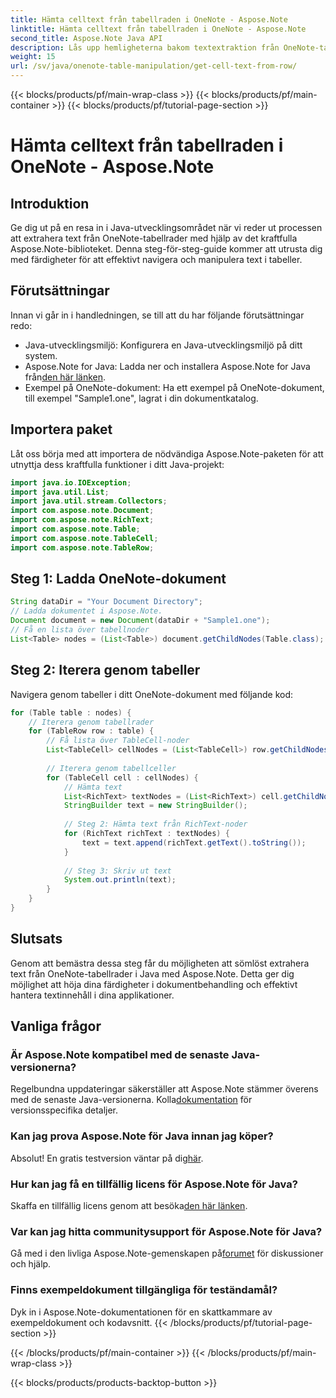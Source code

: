 ```yaml
---
title: Hämta celltext från tabellraden i OneNote - Aspose.Note
linktitle: Hämta celltext från tabellraden i OneNote - Aspose.Note
second_title: Aspose.Note Java API
description: Lås upp hemligheterna bakom textextraktion från OneNote-tabeller i Java med Aspose.Note. Följ vår steg-för-steg-guide för att förbättra dina färdigheter i dokumenthantering.
weight: 15
url: /sv/java/onenote-table-manipulation/get-cell-text-from-row/
---
```


{{< blocks/products/pf/main-wrap-class >}}
{{< blocks/products/pf/main-container >}}
{{< blocks/products/pf/tutorial-page-section >}}

# Hämta celltext från tabellraden i OneNote - Aspose.Note

## Introduktion
Ge dig ut på en resa in i Java-utvecklingsområdet när vi reder ut processen att extrahera text från OneNote-tabellrader med hjälp av det kraftfulla Aspose.Note-biblioteket. Denna steg-för-steg-guide kommer att utrusta dig med färdigheter för att effektivt navigera och manipulera text i tabeller.
## Förutsättningar
Innan vi går in i handledningen, se till att du har följande förutsättningar redo:
- Java-utvecklingsmiljö: Konfigurera en Java-utvecklingsmiljö på ditt system.
-  Aspose.Note for Java: Ladda ner och installera Aspose.Note for Java från[den här länken](https://releases.aspose.com/note/java/).
- Exempel på OneNote-dokument: Ha ett exempel på OneNote-dokument, till exempel "Sample1.one", lagrat i din dokumentkatalog.
## Importera paket
Låt oss börja med att importera de nödvändiga Aspose.Note-paketen för att utnyttja dess kraftfulla funktioner i ditt Java-projekt:
```java
import java.io.IOException;
import java.util.List;
import java.util.stream.Collectors;
import com.aspose.note.Document;
import com.aspose.note.RichText;
import com.aspose.note.Table;
import com.aspose.note.TableCell;
import com.aspose.note.TableRow;
```
## Steg 1: Ladda OneNote-dokument
```java
String dataDir = "Your Document Directory";
// Ladda dokumentet i Aspose.Note.
Document document = new Document(dataDir + "Sample1.one");
// Få en lista över tabellnoder
List<Table> nodes = (List<Table>) document.getChildNodes(Table.class);
```
## Steg 2: Iterera genom tabeller
Navigera genom tabeller i ditt OneNote-dokument med följande kod:
```java
for (Table table : nodes) {
    // Iterera genom tabellrader
    for (TableRow row : table) {
        // Få lista över TableCell-noder
        List<TableCell> cellNodes = (List<TableCell>) row.getChildNodes(TableCell.class);
        
        // Iterera genom tabellceller
        for (TableCell cell : cellNodes) {
            // Hämta text
            List<RichText> textNodes = (List<RichText>) cell.getChildNodes(RichText.class);
            StringBuilder text = new StringBuilder();
            
            // Steg 2: Hämta text från RichText-noder
            for (RichText richText : textNodes) {
                text = text.append(richText.getText().toString());
            }
            
            // Steg 3: Skriv ut text
            System.out.println(text);
        }
    }
}
```
## Slutsats
Genom att bemästra dessa steg får du möjligheten att sömlöst extrahera text från OneNote-tabellrader i Java med Aspose.Note. Detta ger dig möjlighet att höja dina färdigheter i dokumentbehandling och effektivt hantera textinnehåll i dina applikationer.
## Vanliga frågor
### Är Aspose.Note kompatibel med de senaste Java-versionerna?
 Regelbundna uppdateringar säkerställer att Aspose.Note stämmer överens med de senaste Java-versionerna. Kolla[dokumentation](https://reference.aspose.com/note/java/) för versionsspecifika detaljer.
### Kan jag prova Aspose.Note för Java innan jag köper?
Absolut! En gratis testversion väntar på dig[här](https://releases.aspose.com/).
### Hur kan jag få en tillfällig licens för Aspose.Note för Java?
 Skaffa en tillfällig licens genom att besöka[den här länken](https://purchase.aspose.com/temporary-license/).
### Var kan jag hitta communitysupport för Aspose.Note för Java?
 Gå med i den livliga Aspose.Note-gemenskapen på[forumet](https://forum.aspose.com/c/note/28) för diskussioner och hjälp.
### Finns exempeldokument tillgängliga för teständamål?
Dyk in i Aspose.Note-dokumentationen för en skattkammare av exempeldokument och kodavsnitt.
{{< /blocks/products/pf/tutorial-page-section >}}

{{< /blocks/products/pf/main-container >}}
{{< /blocks/products/pf/main-wrap-class >}}

{{< blocks/products/products-backtop-button >}}
